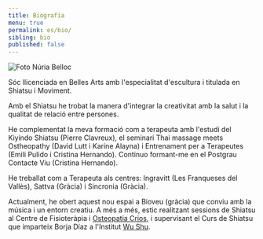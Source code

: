 ```yaml
---
title: Biografía
menu: true
permalink: es/bio/
sibling: bio
published: false
---
```


![Foto Núria Belloc]({{site.baseurl}}/image/nuria-belloc.jpg)

Sóc llicenciada en Belles Arts amb l'especialitat d'escultura i titulada en Shiatsu i Moviment.

Amb el Shiatsu he trobat la manera d'integrar la creativitat amb la salut i la qualitat de relació entre persones.

He complementat la meva formació com a terapeuta amb l'estudi del Kiyindo Shiatsu (Pierre Clavreux), el seminari Thai massage meets Ostheopathy (David Lutt i Karine Alayna) i Entrenament per a Terapeutes (Emili Pulido i Cristina Hernando). Continuo formant-me en el Postgrau Contacte Viu (Cristina Hernando).

He treballat com a Terapeuta als centres: Ingravitt (Les Franqueses del Vallès), Sattva (Gràcia) i Sincronia (Gràcia).

Actualment, he obert aquest nou espai a Bioveu (gràcia) que conviu amb la música i un entorn creatiu. A més a més, estic realitzant sessions de Shiatsu al Centre de Fisioteràpia i [Osteopatia Crios][crios], i supervisant el Curs de Shiatsu que imparteix Borja Díaz a l'Institut [Wu Shu][wushu].

[crios]: http://www.criosgracia.com/
[wushu]: http://www.institutodewushu.com/
